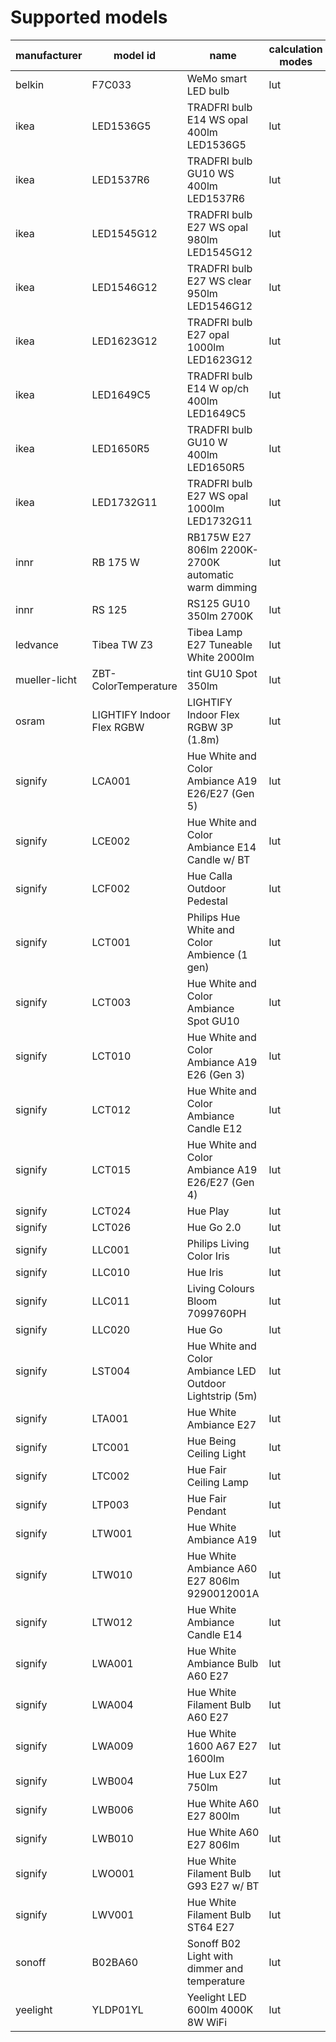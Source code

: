 # Supported models
|manufacturer |        model id         |                          name                          |calculation modes| color modes |
|-------------|-------------------------|--------------------------------------------------------|-----------------|-------------|
|belkin       |F7C033                   |WeMo smart LED bulb                                     |lut              |brightness   |
|ikea         |LED1536G5                |TRADFRI bulb E14 WS opal 400lm LED1536G5                |lut              |color_temp   |
|ikea         |LED1537R6                |TRADFRI bulb GU10 WS 400lm LED1537R6                    |lut              |color_temp   |
|ikea         |LED1545G12               |TRADFRI bulb E27 WS opal 980lm LED1545G12               |lut              |color_temp   |
|ikea         |LED1546G12               |TRADFRI bulb E27 WS clear 950lm LED1546G12              |lut              |color_temp   |
|ikea         |LED1623G12               |TRADFRI bulb E27 opal 1000lm LED1623G12                 |lut              |brightness   |
|ikea         |LED1649C5                |TRADFRI bulb E14 W op/ch 400lm LED1649C5                |lut              |brightness   |
|ikea         |LED1650R5                |TRADFRI bulb GU10 W 400lm LED1650R5                     |lut              |brightness   |
|ikea         |LED1732G11               |TRADFRI bulb E27 WS opal 1000lm LED1732G11              |lut              |color_temp   |
|innr         |RB 175 W                 |RB175W E27 806lm 2200K-2700K automatic warm dimming     |lut              |brightness   |
|innr         |RS 125                   |RS125 GU10 350lm 2700K                                  |lut              |brightness   |
|ledvance     |Tibea TW Z3              |Tibea Lamp E27 Tuneable White 2000lm                    |lut              |color_temp   |
|mueller-licht|ZBT-ColorTemperature     |tint GU10 Spot 350lm                                    |lut              |color_temp   |
|osram        |LIGHTIFY Indoor Flex RGBW|LIGHTIFY Indoor Flex RGBW 3P (1.8m)                     |lut              |color_temp,hs|
|signify      |LCA001                   |Hue White and Color Ambiance A19 E26/E27 (Gen 5)        |lut              |color_temp,hs|
|signify      |LCE002                   |Hue White and Color Ambiance E14 Candle w/ BT           |lut              |color_temp,hs|
|signify      |LCF002                   |Hue Calla Outdoor Pedestal                              |lut              |color_temp,hs|
|signify      |LCT001                   |Philips Hue White and Color Ambience (1 gen)            |lut              |color_temp,hs|
|signify      |LCT003                   |Hue White and Color Ambiance Spot GU10                  |lut              |color_temp,hs|
|signify      |LCT010                   |Hue White and Color Ambiance A19 E26 (Gen 3)            |lut              |color_temp,hs|
|signify      |LCT012                   |Hue White and Color Ambiance Candle E12                 |lut              |color_temp,hs|
|signify      |LCT015                   |Hue White and Color Ambiance A19 E26/E27 (Gen 4)        |lut              |color_temp,hs|
|signify      |LCT024                   |Hue Play                                                |lut              |color_temp,hs|
|signify      |LCT026                   |Hue Go 2.0                                              |lut              |color_temp,hs|
|signify      |LLC001                   |Philips Living Color Iris                               |lut              |hs           |
|signify      |LLC010                   |Hue Iris                                                |lut              |hs           |
|signify      |LLC011                   |Living Colours Bloom 7099760PH                          |lut              |hs           |
|signify      |LLC020                   |Hue Go                                                  |lut              |color_temp,hs|
|signify      |LST004                   |Hue White and Color Ambiance LED Outdoor Lightstrip (5m)|lut              |color_temp,hs|
|signify      |LTA001                   |Hue White Ambiance E27                                  |lut              |color_temp   |
|signify      |LTC001                   |Hue Being Ceiling Light                                 |lut              |color_temp   |
|signify      |LTC002                   |Hue Fair Ceiling Lamp                                   |lut              |color_temp   |
|signify      |LTP003                   |Hue Fair Pendant                                        |lut              |color_temp   |
|signify      |LTW001                   |Hue White Ambiance A19                                  |lut              |color_temp   |
|signify      |LTW010                   |Hue White Ambiance A60 E27 806lm 9290012001A            |lut              |color_temp   |
|signify      |LTW012                   | Hue White Ambiance Candle E14                          |lut              |color_temp   |
|signify      |LWA001                   |Hue White Ambiance Bulb A60 E27                         |lut              |brightness   |
|signify      |LWA004                   |Hue White Filament Bulb A60 E27                         |lut              |brightness   |
|signify      |LWA009                   |Hue White 1600 A67 E27 1600lm                           |lut              |brightness   |
|signify      |LWB004                   |Hue Lux E27 750lm                                       |lut              |brightness   |
|signify      |LWB006                   |Hue White A60 E27 800lm                                 |lut              |brightness   |
|signify      |LWB010                   |Hue White A60 E27 806lm                                 |lut              |brightness   |
|signify      |LWO001                   |Hue White Filament Bulb G93 E27 w/ BT                   |lut              |brightness   |
|signify      |LWV001                   |Hue White Filament Bulb ST64 E27                        |lut              |brightness   |
|sonoff       |B02BA60                  |Sonoff B02 Light with dimmer and temperature            |lut              |color_temp   |
|yeelight     |YLDP01YL                 |Yeelight LED 600lm 4000K 8W WiFi                        |lut              |brightness   |
